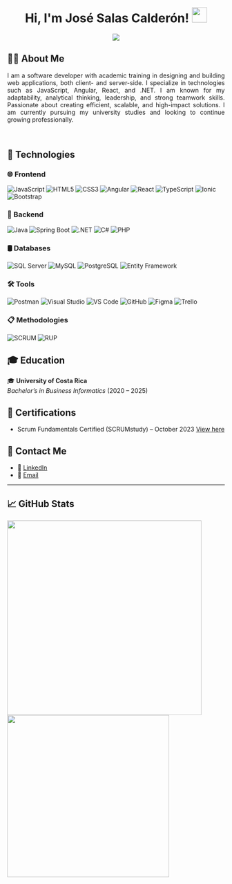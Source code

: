 <h1 align="center"><b>Hi, I'm José Salas Calderón!</b> <img src="https://media.giphy.com/media/hvRJCLFzcasrR4ia7z/giphy.gif" width="35"></h1>

<p align="center">
  <a href="https://github.com/DenverCoder1/readme-typing-svg">
    <img src="https://readme-typing-svg.herokuapp.com?font=Fira+Code&color=00F7F7&size=22&center=true&vCenter=true&width=600&height=60&lines=Software+Developer;Technology+Enthusiast;Business+IT+Student;Always+learning+and+growing" />
  </a>
</p>

## 🧑‍💻 About Me

<p align="justify">
I am a software developer with academic training in designing and building web applications, both client- and server-side. I specialize in technologies such as JavaScript, Angular, React, and .NET. I am known for my adaptability, analytical thinking, leadership, and strong teamwork skills. Passionate about creating efficient, scalable, and high-impact solutions. I am currently pursuing my university studies and looking to continue growing professionally.
</p>

<br>

## 🧠 Technologies

### 🌐 Frontend
![JavaScript](https://img.shields.io/badge/JavaScript-F7DF1E?style=flat&logo=javascript&logoColor=white&labelColor=1E1E1E)
![HTML5](https://img.shields.io/badge/HTML5-E34F26?style=flat&logo=html5&logoColor=white&labelColor=1E1E1E)
![CSS3](https://img.shields.io/badge/CSS3-1572B6?style=flat&logo=css3&logoColor=white&labelColor=1E1E1E)
![Angular](https://img.shields.io/badge/Angular-DD0031?style=flat&logo=angular&logoColor=white&labelColor=1E1E1E)
![React](https://img.shields.io/badge/React-61DAFB?style=flat&logo=react&logoColor=white&labelColor=1E1E1E)
![TypeScript](https://img.shields.io/badge/TypeScript-3178C6?style=flat&logo=typescript&logoColor=white&labelColor=1E1E1E)
![Ionic](https://img.shields.io/badge/Ionic-3880FF?style=flat&logo=ionic&logoColor=white&labelColor=1E1E1E)
![Bootstrap](https://img.shields.io/badge/Bootstrap-7952B3?style=flat&logo=bootstrap&logoColor=white&labelColor=1E1E1E)

### 🔧 Backend
![Java](https://img.shields.io/badge/Java-007396?style=flat&logo=openjdk&logoColor=white&labelColor=1E1E1E)
![Spring Boot](https://img.shields.io/badge/Spring_Boot-6DB33F?style=flat&logo=spring-boot&logoColor=white&labelColor=1E1E1E)
![.NET](https://img.shields.io/badge/.NET-512BD4?style=flat&logo=dotnet&logoColor=white&labelColor=1E1E1E)
![C#](https://img.shields.io/badge/C%23-239120?style=flat&logo=csharp&logoColor=white&labelColor=1E1E1E)
![PHP](https://img.shields.io/badge/PHP-777BB4?style=flat&logo=php&logoColor=white&labelColor=1E1E1E)

### 🛢️ Databases
![SQL Server](https://img.shields.io/badge/SQL_Server-CC2927?style=flat&logo=microsoft-sql-server&logoColor=white&labelColor=1E1E1E)
![MySQL](https://img.shields.io/badge/MySQL-4479A1?style=flat&logo=mysql&logoColor=white&labelColor=1E1E1E)
![PostgreSQL](https://img.shields.io/badge/PostgreSQL-4169E1?style=flat&logo=postgresql&logoColor=white&labelColor=1E1E1E)
![Entity Framework](https://img.shields.io/badge/Entity_Framework-512BD4?style=flat&logo=.net&logoColor=white&labelColor=1E1E1E)

### 🛠️ Tools
![Postman](https://img.shields.io/badge/Postman-FF6C37?style=flat&logo=postman&logoColor=white&labelColor=1E1E1E)
![Visual Studio](https://img.shields.io/badge/Visual_Studio-5C2D91?style=flat&logo=visual-studio&logoColor=white&labelColor=1E1E1E)
![VS Code](https://img.shields.io/badge/VS_Code-007ACC?style=flat&logo=visual-studio-code&logoColor=white&labelColor=1E1E1E)
![GitHub](https://img.shields.io/badge/GitHub-181717?style=flat&logo=github&logoColor=white&labelColor=1E1E1E)
![Figma](https://img.shields.io/badge/Figma-F24E1E?style=flat&logo=figma&logoColor=white&labelColor=1E1E1E)
![Trello](https://img.shields.io/badge/Trello-0052CC?style=flat&logo=trello&logoColor=white&labelColor=1E1E1E)

### 📋 Methodologies
![SCRUM](https://img.shields.io/badge/SCRUM-6DB33F?style=flat&logo=scrumalliance&logoColor=white&labelColor=1E1E1E)
![RUP](https://img.shields.io/badge/RUP-003366?style=flat&logo=data&logoColor=white&labelColor=1E1E1E)

## 🎓 Education

🎓 **University of Costa Rica**  
_Bachelor’s in Business Informatics_ (2020 – 2025)

## 📜 Certifications

- Scrum Fundamentals Certified (SCRUMstudy) – October 2023 [View here](https://www.scrumstudy.com/certification/verify?type=SFC&number=1001921)

## 🤝 Contact Me

<div align="left">

- 💼 [LinkedIn](https://www.linkedin.com/in/josé-salas-calderón-8161b8367)
- 📧 [Email](mailto:joseant2302@gmail.com)

</div>

---

## 📈 GitHub Stats

<div>
  <img src="https://github-readme-stats.vercel.app/api?username=JoseSalasCalderon&include_all_commits=true&count_private=true&show_icons=true&theme=tokyonight" width="450"/>
</div>
<div>
  <img src="https://github-readme-stats.vercel.app/api/top-langs/?username=JoseSalasCalderon&layout=compact&theme=tokyonight" width="375"/>
</div>
